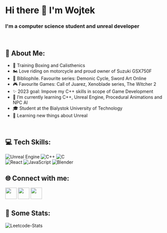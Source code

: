 # Hi there 👋 I'm Wojtek
### I'm a computer science student and unreal developer
<br>

## 📖 About Me:

* 🥊 Training Boxing and Calisthenics
* 🏍️ Love riding on motorcycle and proud owner of Suzuki GSX750F
* 📕 Bibliophile. Favourite series: Demonic Cycle, Sword Art Online
* 🎮 Favourite Games: Call of Juarez, Xenoblade series, The Witcher 2
* ✨ 2023 goal: Impove my C++ skills in scope of Game Development
* 📖 I’m currently learning C++, Unreal Engine, Procedural Animations and NPC AI
* 🎓 Student at the Bialystok University of Technology
* 🤯 Learning new things about Unreal

<br>

## 💻 Tech Skills:

![Unreal Engine](https://img.shields.io/badge/unrealengine-%23313131.svg?style=for-the-badge&logo=unrealengine&logoColor=white) ![C++](https://img.shields.io/badge/c++-%2300599C.svg?style=for-the-badge&logo=c%2B%2B&logoColor=white) ![C](https://img.shields.io/badge/c-%2300599C.svg?style=for-the-badge&logo=c&logoColor=white) <br>
![React](https://img.shields.io/badge/react-%2320232a.svg?style=for-the-badge&logo=react&logoColor=%2361DAFB) ![JavaScript](https://img.shields.io/badge/javascript-%23323330.svg?style=for-the-badge&logo=javascript&logoColor=%23F7DF1E) ![Blender](https://img.shields.io/badge/blender-%23F5792A.svg?style=for-the-badge&logo=blender&logoColor=white) 
 
## 🌐 Connect with me:

[<img style="width: 36px; height: 36px;" src ="https://help.apple.com/assets/63CF0773EF8ABA61CC409172/63CF077AEF8ABA61CC40917A/pl_PL/e4dbb8e240d50cf30bab73b272a3760b.png">](mailto:wojciechszoda@icloud.com)
[<img style="width: 36px; height: 36px;" src ="https://upload.wikimedia.org/wikipedia/commons/c/ca/LinkedIn_logo_initials.png">](https://www.linkedin.com/in/wojciech-szoda-0108811a9/)
[<img style="width: 36px; height: 36px;" src ="https://useme.com/static/images/settleFreelancer/useme-logo.svg">](https://useme.com/pl/roles/contractor/wojciech-szoda,134947/#)


## 👀 Some Stats:

<picture>
  <source media="(prefers-color-scheme: dark)" srcset="https://leetcard.jacoblin.cool/WSzoda?theme=nord&border=0&radius=6">
  <img alt="Leetcode-Stats" src="https://leetcard.jacoblin.cool/WSzoda?theme=light&border=0&radius=6">
</picture>
<br>
